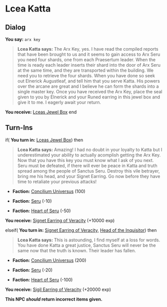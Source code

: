 # Lcea Katta
## Dialog

**You say:** `arx key`



>**Lcea Katta says:** The Arx Key, yes. I have read the compiled reports that have been brought to us and it seems to gain access to Arx Seru you need four shards, one from each Praesertum leader. When the time is ready each leader inserts their shard into the door of Arx Seru at the same time, and they are transported within the building. We need you to retrieve the four shards. When you have done so seek out Elnerick Augustleaf, and tell him that you serve Katta. His powers over the arcane are great and I believe he can form the shards into a single master key. Once you have received the Arx Key, place the seal given to you by Elnerick and your Runed earring in this jewel box and give it to me. I eagerly await your return.


**You receive:**  [Lceas Jewel Box](/item/17613)
end

## Turn-Ins





 

if( **You turn in:** [Lceas Jewel Box](/item/7000)) then


>**Lcea Katta says:** Amazing! I had no doubt in your loyalty to Katta but I underestimated your ability to actually acomplish getting the Arx Key. Now that you have this key you must know what I ask of you next. Seru must be defeated, if there will ever be peace in Katta and truth spread among the people of  Sanctus Seru. Destroy this vile betrayer, bring me his head, and your Signet Earring. Go now before they have time to retaliate your previous attacks!


* __Faction:__ [Concilium Universus](/faction/1561) (100)


* __Faction:__ [Seru](/faction/1483) (-10)


* __Faction:__ [Heart of Seru](/faction/1486) (-50)





 **You receive:**  [Signet Earring of Veracity](/item/29860) (+10000 exp)

elseif( **You turn in:** [Signet Earring of Veracity](/item/29860), [Head of the Inquisitor](/item/7810)) then


>**Lcea Katta says:** This is astounding, I find myself at a loss for words. You have done Katta a great justice, Sanctus Seru will never be the same now that the truth is known. Their leader has fallen.


* __Faction:__ [Concilium Universus](/faction/1561) (200)


* __Faction:__ [Seru](/faction/1483) (-20)


* __Faction:__ [Heart of Seru](/faction/1486) (-100)


 **You receive:**  [Sigil Earring of Veracity](/item/29861) (+20000 exp)

**This NPC *should* return incorrect items given.**
